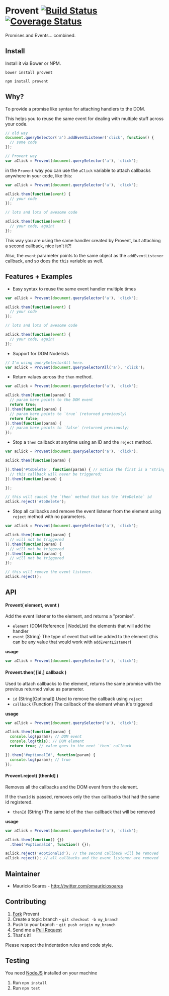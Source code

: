 # Provent [![Build Status](https://travis-ci.org/mauriciosoares/provent.svg?branch=master)](https://travis-ci.org/mauriciosoares/provent) [![Coverage Status](https://img.shields.io/coveralls/mauriciosoares/provent.svg)](https://coveralls.io/r/mauriciosoares/provent)

Promises and Events... combined.

## Install

Install it via Bower or NPM.

```
bower install provent

npm install provent
```

## Why?

To provide a promise like syntax for attaching handlers to the DOM.

This helps you to reuse the same event for dealing with multiple stuff across your code.

```js
// old way
document.querySelector('a').addEventListener('click', function() {
  // some code
});

// Provent way
var aClick = Provent(document.querySelector('a'), 'click');
```

in the `Provent` way you can use the `aClick` variable to attach callbacks anywhere in your code, like this:

```js
var aClick = Provent(document.querySelector('a'), 'click');

aClick.then(function(event) {
  // your code
});

// lots and lots of awesome code

aClick.then(function(event) {
  // your code, again!
});
```

This way you are using the same handler created by Provent, but attaching a second callback, nice isn't it?!

Also, the `event` parameter points to the same object as the `addEventListener` callback, and so does the `this` variable as well.

## Features + Examples

* Easy syntax to reuse the same event handler multiple times

```js
var aClick = Provent(document.querySelector('a'), 'click');

aClick.then(function(event) {
  // your code
});

// lots and lots of awesome code

aClick.then(function(event) {
  // your code, again!
});
```

* Support for DOM Nodelists

```js
// I'm using querySelectorAll here.
var aClick = Provent(document.querySelectorAll('a'), 'click');
```

* Return values across the `then` method.

```js
var aClick = Provent(document.querySelector('a'), 'click');

aClick.then(function(param) {
  // param here points to the DOM event
  return true;
}).then(function(param) {
  // param here points to `true` (returned previously)
  return false;
}).then(function(param) {
  // param here points to `false` (returned previously)
});
```

* Stop a `then` callback at anytime using an ID and the `reject` method.

```js
var aClick = Provent(document.querySelector('a'), 'click');

aClick.then(function(param) {

}).then('#toDelete', function(param) { // notice the first is a "string id"
  // this callback will never be triggered;
}).then(function(param) {

});

// this will cancel the `then` method that has the `#toDelete` id
aClick.reject('#toDelete');
```

* Stop all callbacks and remove the event listener from the element using `reject` method with no parameters.

```js
var aClick = Provent(document.querySelector('a'), 'click');

aClick.then(function(param) {
  // will not be triggered
}).then(function(param) {
  // will not be triggered
}).then(function(param) {
  // will not be triggered
});

// this will remove the event listener.
aClick.reject();
```

## API

#### Provent( element, event )
Add the event listener to the element, and returns a "promise".

- `element` (DOM Reference | NodeList) the elements that will add the handler
- `event` (String) The type of event that will be added to the element (this can be any value that would work with `addEventListener`)

__usage__

```js
var aClick = Provent(document.querySelector('a'), 'click');
```

#### Provent.then( [id,] callback )
Used to attach callbacks to the element, returns the same promise with the previous returned value as parameter.

- `id` (String[Optional]) Used to remove the callback using `reject`
- `callback` (Function) The callback of the element when it's triggered

__usage__

```js
var aClick = Provent(document.querySelector('a'), 'click');

aClick.then(function(param) {
  console.log(param); // DOM event
  console.log(this); // DOM element
  return true; // value goes to the next `then` callback

}).then('#optionalId', function(param) {
  console.log(param); // true
});
```

#### Provent.reject( [thenId] )
Removes all the callbacks and the DOM event from the element.

If the `thenId` is passed, removes only the `then` callbacks that had the same id registered.

- `thenId` (String) The same id of the `then` callback that will be removed

__usage__

```js
var aClick = Provent(document.querySelector('a'), 'click');

aClick.then(function() {})
  .then('#optionalId', function() {});

aClick.reject('#optionalId'); // the second callback will be removed
aClick.reject(); // all callbacks and the event listener are removed
```

## Maintainer

- Mauricio Soares - <http://twitter.com/omauriciosoares>

## Contributing

1. [Fork](http://help.github.com/forking/) Provent
2. Create a topic branch - `git checkout -b my_branch`
3. Push to your branch - `git push origin my_branch`
4. Send me a [Pull Request](https://help.github.com/articles/using-pull-requests)
5. That's it!

Please respect the indentation rules and code style.

## Testing

You need [NodeJS](http://nodejs.org/) installed on your machine

1. Run `npm install`
2. Run `npm test`

